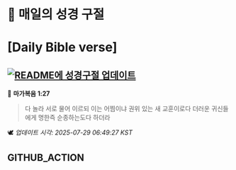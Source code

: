 # 🙏 매일의 성경 구절
# [Daily Bible verse]
## [![README에 성경구절 업데이트](https://github.com/DONGSUKA/first_test/actions/workflows/update-readme-bible.yml/badge.svg)](https://github.com/DONGSUKA/first_test/actions/workflows/update-readme-bible.yml)
<!-- START_BIBLE_VERSE -->
📖 **마가복음 1:27**
> 다 놀라 서로 물어 이르되 이는 어찜이냐 권위 있는 새 교훈이로다 더러운 귀신들에게 명한즉 순종하는도다 하더라

🕊️ _업데이트 시각: 2025-07-29 06:49:27 KST_
  <!-- END_BIBLE_VERSE -->
## GITHUB_ACTION
